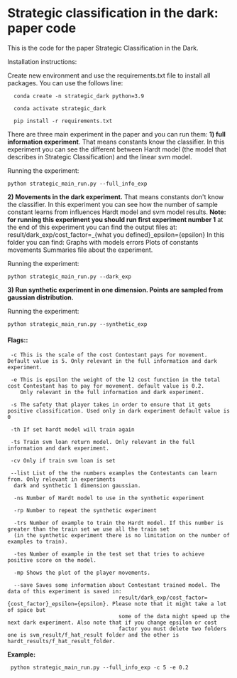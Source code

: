 # Strategic classification in the dark: paper code
This is the code for the paper Strategic Classification in the Dark.

Installation instructions:

Create new environment and use the requirements.txt file to install all packages.
You can use the follows line:
  
      conda create -n strategic_dark python=3.9
      
      conda activate strategic_dark
      
      pip install -r requirements.txt

There are three main experiment in the paper and you can run them:
**1) full information experiment**. That means constants know the classifier. In this experiment you can see the
different between Hardt model (the model that describes in Strategic Classification) and the linear svm model.

Running the experiment:

    python strategic_main_run.py --full_info_exp

**2) Movements in the dark experiment.** That means constants don't know the classifier. In this experiment you 
can see how the number of sample constant learns from influences Hardt model and svm model results.
**Note: for running this experiment you should run first experiment number 1**
at the end of this experiment you can find the output files at:
 result/dark_exp/cost_factor=_{what you defined}_epsilon={epsilon}
 In this folder you can find:
 Graphs with models errors
 Plots of constants movements
 Summaries file about the experiment.  

Running the experiment:

    python strategic_main_run.py --dark_exp

**3) Run synthetic experiment in one dimension. Points are sampled from gaussian distribution.**
 
 Running the experiment:
 
    python strategic_main_run.py --synthetic_exp

#### **Flags::**
     -c This is the scale of the cost Contestant pays for movement. Default value is 5. Only relevant in the full information and dark experiment.
      
     -e This is epsilon the weight of the l2 cost function in the total cost Contestant has to pay for movement. default value is 0.2. 
        Only relevant in the full information and dark experiment.
     
     -s The safety that player takes in order to ensure that it gets positive classification. Used only in dark experiment default value is 0
     
     -th If set hardt model will train again
     
     -ts Train svm loan return model. Only relevant in the full information and dark experiment.
     
     -cv Only if train svm loan is set
     
     --list List of the the numbers examples the Contestants can learn from. Only relevant in experiments
      dark and synthetic 1 dimension gaussian.
      
      -ns Number of Hardt model to use in the synthetic experiment
      
      -rp Number to repeat the synthetic experiment
      
      -trs Number of example to train the Hardt model. If this number is greater than the train set we use all the train set
      (in the synthetic experiment there is no limitation on the number of examples to train).
      
      -tes Number of example in the test set that tries to achieve positive score on the model.
      
      -mp Shows the plot of the player movements.
      
      --save Saves some information about Contestant trained model. The data of this experiment is saved in:
                                       result/dark_exp/cost_factor={cost_factor}_epsilon={epsilon}. Please note that it might take a lot of space but
                                       some of the data might speed up the next dark experiment. Also note that if you change epsilon or cost
                                       factor you must delete two folders one is svm_result/f_hat_result folder and the other is hardt_results/f_hat_result_folder.
                    
      
 
  **Example:**

     python strategic_main_run.py --full_info_exp -c 5 -e 0.2
 

